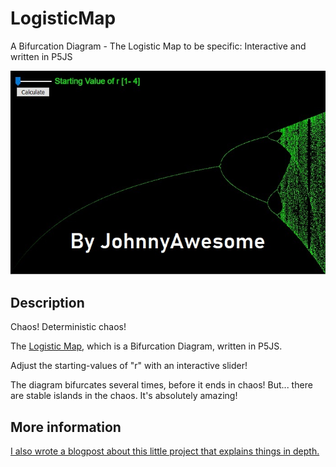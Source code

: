 # LogisticMap
A Bifurcation Diagram - The Logistic Map to be specific: Interactive and written in P5JS

![Logistic Map](https://raw.githubusercontent.com/johnnyawesome/LogisticMap/master/LogisticMapSlider/DemoImages/LogisticMapSlider1.jpg)

## Description

Chaos! Deterministic chaos! 

The [Logistic Map](https://en.wikipedia.org/wiki/Logistic_map), which is a Bifurcation Diagram, written in P5JS.

Adjust the starting-values of "r" with an interactive slider!

The diagram bifurcates several times, before it ends in chaos! But... there are stable islands in the chaos. It's absolutely amazing!


## More information
[I also wrote a blogpost about this little project that explains things in depth.](https://breaksome.tech/bifurcation-diagram:-coding-a-logistic-map-in-p5js/)
